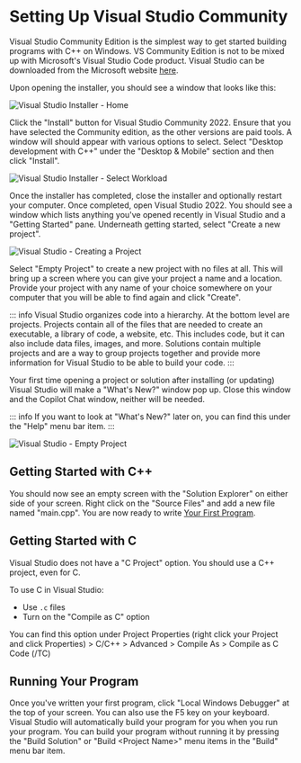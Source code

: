 # Setting Up Visual Studio Community

Visual Studio Community Edition is the simplest way to get started building programs with C++ on Windows. VS Community
Edition is not to be mixed up with Microsoft's Visual Studio Code product. Visual Studio can be downloaded from the
Microsoft website [here](https://visualstudio.microsoft.com/downloads/).

Upon opening the installer, you should see a window that looks like this:

![Visual Studio Installer - Home](/assets/vs-installer-1.png)

Click the "Install" button for Visual Studio Community 2022. Ensure that you have selected the Community edition, as
the other versions are paid tools. A window will should appear with various options to select. Select "Desktop
development with C++" under the "Desktop & Mobile" section and then click "Install".

![Visual Studio Installer - Select Workload](/assets/vs-installer-2.png)

Once the installer has completed, close the installer and optionally restart your computer. Once completed, open
Visual Studio 2022. You should see a window which lists anything you've opened recently in Visual Studio and a "Getting
Started" pane. Underneath getting started, select "Create a new project".

![Visual Studio - Creating a Project](/assets/vs-create-project.png)

Select "Empty Project" to create a new project with no files at all. This will bring up a screen where you can give
your project a name and a location. Provide your project with any name of your choice somewhere on your computer that
you will be able to find again and click "Create".

::: info
Visual Studio organizes code into a hierarchy. At the bottom level are projects. Projects contain all of the files
that are needed to create an executable, a library of code, a website, etc. This includes code, but it can also
include data files, images, and more. Solutions contain multiple projects and are a way to group projects together
and provide more information for Visual Studio to be able to build your code.
:::

Your first time opening a project or solution after installing (or updating) Visual Studio will make a "What's New?"
window pop up. Close this window and the Copilot Chat window, neither will be needed.

::: info
If you want to look at "What's New?" later on, you can find this under the "Help" menu bar item.
:::

![Visual Studio - Empty Project](/assets/vs-empty-project.png)

## Getting Started with C++

You should now see an empty screen with the "Solution Explorer" on either side of your screen. Right click on the
"Source Files" and add a new file named "main.cpp". You are now ready to write
[Your First Program](/resources/getting-started#your-first-program).

## Getting Started with C

Visual Studio does not have a "C Project" option. You should use a C++ project, even for C.

To use C in Visual Studio:
* Use `.c` files
* Turn on the "Compile as C" option

You can find this option under Project Properties (right click your Project and click Properties) > C/C++ > Advanced > Compile As > Compile as C Code (/TC)

## Running Your Program

Once you've written your first program, click "Local Windows Debugger" at the top of your screen. You can also use the
F5 key on your keyboard. Visual Studio will automatically build your program for you when you run your program. You can
build your program without running it by pressing the "Build Solution" or "Build &lt;Project Name&gt;" menu items in
the "Build" menu bar item.

